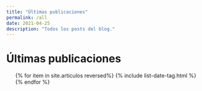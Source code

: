 ```yaml
---
title: "Últimas publicaciones"
permalink: /all
date: 2021-04-25
description: "Todos los posts del blog."
---
```


# Últimas publicaciones

<div class="date-name-tags">
  <ul>
  {% for item in site.articulos reversed%}
  {% include list-date-tag.html %}
  {% endfor %}
  </ul>
</div>

